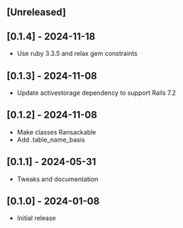## [Unreleased]

## [0.1.4] - 2024-11-18

- Use ruby 3.3.5 and relax gem constraints

## [0.1.3] - 2024-11-08

- Update activestorage dependency to support Rails 7.2

## [0.1.2] - 2024-11-08

- Make classes Ransackable
- Add .table_name_basis

## [0.1.1] - 2024-05-31

- Tweaks and documentation

## [0.1.0] - 2024-01-08

- Initial release
